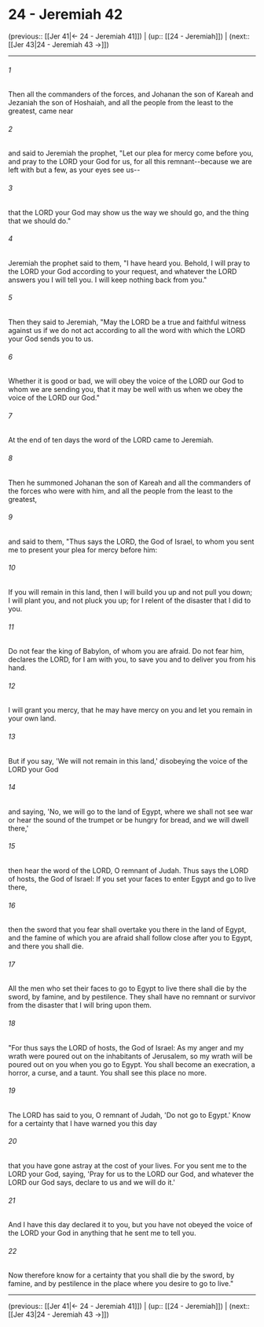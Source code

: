 # 24 - Jeremiah 42

(previous:: [[Jer 41|← 24 - Jeremiah 41]]) | (up:: [[24 - Jeremiah]]) | (next:: [[Jer 43|24 - Jeremiah 43 →]])

***


###### 1 
Then all the commanders of the forces, and Johanan the son of Kareah and Jezaniah the son of Hoshaiah, and all the people from the least to the greatest, came near 

###### 2 
and said to Jeremiah the prophet, "Let our plea for mercy come before you, and pray to the LORD your God for us, for all this remnant--because we are left with but a few, as your eyes see us-- 

###### 3 
that the LORD your God may show us the way we should go, and the thing that we should do." 

###### 4 
Jeremiah the prophet said to them, "I have heard you. Behold, I will pray to the LORD your God according to your request, and whatever the LORD answers you I will tell you. I will keep nothing back from you." 

###### 5 
Then they said to Jeremiah, "May the LORD be a true and faithful witness against us if we do not act according to all the word with which the LORD your God sends you to us. 

###### 6 
Whether it is good or bad, we will obey the voice of the LORD our God to whom we are sending you, that it may be well with us when we obey the voice of the LORD our God." 

###### 7 
At the end of ten days the word of the LORD came to Jeremiah. 

###### 8 
Then he summoned Johanan the son of Kareah and all the commanders of the forces who were with him, and all the people from the least to the greatest, 

###### 9 
and said to them, "Thus says the LORD, the God of Israel, to whom you sent me to present your plea for mercy before him: 

###### 10 
If you will remain in this land, then I will build you up and not pull you down; I will plant you, and not pluck you up; for I relent of the disaster that I did to you. 

###### 11 
Do not fear the king of Babylon, of whom you are afraid. Do not fear him, declares the LORD, for I am with you, to save you and to deliver you from his hand. 

###### 12 
I will grant you mercy, that he may have mercy on you and let you remain in your own land. 

###### 13 
But if you say, 'We will not remain in this land,' disobeying the voice of the LORD your God 

###### 14 
and saying, 'No, we will go to the land of Egypt, where we shall not see war or hear the sound of the trumpet or be hungry for bread, and we will dwell there,' 

###### 15 
then hear the word of the LORD, O remnant of Judah. Thus says the LORD of hosts, the God of Israel: If you set your faces to enter Egypt and go to live there, 

###### 16 
then the sword that you fear shall overtake you there in the land of Egypt, and the famine of which you are afraid shall follow close after you to Egypt, and there you shall die. 

###### 17 
All the men who set their faces to go to Egypt to live there shall die by the sword, by famine, and by pestilence. They shall have no remnant or survivor from the disaster that I will bring upon them. 

###### 18 
"For thus says the LORD of hosts, the God of Israel: As my anger and my wrath were poured out on the inhabitants of Jerusalem, so my wrath will be poured out on you when you go to Egypt. You shall become an execration, a horror, a curse, and a taunt. You shall see this place no more. 

###### 19 
The LORD has said to you, O remnant of Judah, 'Do not go to Egypt.' Know for a certainty that I have warned you this day 

###### 20 
that you have gone astray at the cost of your lives. For you sent me to the LORD your God, saying, 'Pray for us to the LORD our God, and whatever the LORD our God says, declare to us and we will do it.' 

###### 21 
And I have this day declared it to you, but you have not obeyed the voice of the LORD your God in anything that he sent me to tell you. 

###### 22 
Now therefore know for a certainty that you shall die by the sword, by famine, and by pestilence in the place where you desire to go to live."

***

(previous:: [[Jer 41|← 24 - Jeremiah 41]]) | (up:: [[24 - Jeremiah]]) | (next:: [[Jer 43|24 - Jeremiah 43 →]])
